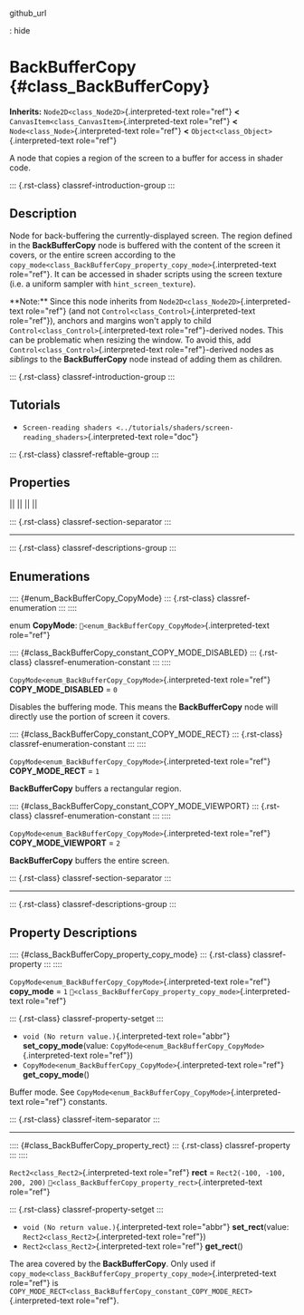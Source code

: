 github_url

:   hide

# BackBufferCopy {#class_BackBufferCopy}

**Inherits:** `Node2D<class_Node2D>`{.interpreted-text role="ref"}
**\<** `CanvasItem<class_CanvasItem>`{.interpreted-text role="ref"}
**\<** `Node<class_Node>`{.interpreted-text role="ref"} **\<**
`Object<class_Object>`{.interpreted-text role="ref"}

A node that copies a region of the screen to a buffer for access in
shader code.

::: {.rst-class}
classref-introduction-group
:::

## Description

Node for back-buffering the currently-displayed screen. The region
defined in the **BackBufferCopy** node is buffered with the content of
the screen it covers, or the entire screen according to the
`copy_mode<class_BackBufferCopy_property_copy_mode>`{.interpreted-text
role="ref"}. It can be accessed in shader scripts using the screen
texture (i.e. a uniform sampler with `hint_screen_texture`).

\*\*Note:\*\* Since this node inherits from
`Node2D<class_Node2D>`{.interpreted-text role="ref"} (and not
`Control<class_Control>`{.interpreted-text role="ref"}), anchors and
margins won\'t apply to child `Control<class_Control>`{.interpreted-text
role="ref"}-derived nodes. This can be problematic when resizing the
window. To avoid this, add `Control<class_Control>`{.interpreted-text
role="ref"}-derived nodes as *siblings* to the **BackBufferCopy** node
instead of adding them as children.

::: {.rst-class}
classref-introduction-group
:::

## Tutorials

- `Screen-reading shaders <../tutorials/shaders/screen-reading_shaders>`{.interpreted-text
  role="doc"}

::: {.rst-class}
classref-reftable-group
:::

## Properties

||
||
||
||

::: {.rst-class}
classref-section-separator
:::

------------------------------------------------------------------------

::: {.rst-class}
classref-descriptions-group
:::

## Enumerations

:::: {#enum_BackBufferCopy_CopyMode}
::: {.rst-class}
classref-enumeration
:::
::::

enum **CopyMode**: `🔗<enum_BackBufferCopy_CopyMode>`{.interpreted-text
role="ref"}

:::: {#class_BackBufferCopy_constant_COPY_MODE_DISABLED}
::: {.rst-class}
classref-enumeration-constant
:::
::::

`CopyMode<enum_BackBufferCopy_CopyMode>`{.interpreted-text role="ref"}
**COPY_MODE_DISABLED** = `0`

Disables the buffering mode. This means the **BackBufferCopy** node will
directly use the portion of screen it covers.

:::: {#class_BackBufferCopy_constant_COPY_MODE_RECT}
::: {.rst-class}
classref-enumeration-constant
:::
::::

`CopyMode<enum_BackBufferCopy_CopyMode>`{.interpreted-text role="ref"}
**COPY_MODE_RECT** = `1`

**BackBufferCopy** buffers a rectangular region.

:::: {#class_BackBufferCopy_constant_COPY_MODE_VIEWPORT}
::: {.rst-class}
classref-enumeration-constant
:::
::::

`CopyMode<enum_BackBufferCopy_CopyMode>`{.interpreted-text role="ref"}
**COPY_MODE_VIEWPORT** = `2`

**BackBufferCopy** buffers the entire screen.

::: {.rst-class}
classref-section-separator
:::

------------------------------------------------------------------------

::: {.rst-class}
classref-descriptions-group
:::

## Property Descriptions

:::: {#class_BackBufferCopy_property_copy_mode}
::: {.rst-class}
classref-property
:::
::::

`CopyMode<enum_BackBufferCopy_CopyMode>`{.interpreted-text role="ref"}
**copy_mode** = `1`
`🔗<class_BackBufferCopy_property_copy_mode>`{.interpreted-text
role="ref"}

::: {.rst-class}
classref-property-setget
:::

- `void (No return value.)`{.interpreted-text role="abbr"}
  **set_copy_mode**(value:
  `CopyMode<enum_BackBufferCopy_CopyMode>`{.interpreted-text
  role="ref"})
- `CopyMode<enum_BackBufferCopy_CopyMode>`{.interpreted-text role="ref"}
  **get_copy_mode**()

Buffer mode. See
`CopyMode<enum_BackBufferCopy_CopyMode>`{.interpreted-text role="ref"}
constants.

::: {.rst-class}
classref-item-separator
:::

------------------------------------------------------------------------

:::: {#class_BackBufferCopy_property_rect}
::: {.rst-class}
classref-property
:::
::::

`Rect2<class_Rect2>`{.interpreted-text role="ref"} **rect** =
`Rect2(-100, -100, 200, 200)`
`🔗<class_BackBufferCopy_property_rect>`{.interpreted-text role="ref"}

::: {.rst-class}
classref-property-setget
:::

- `void (No return value.)`{.interpreted-text role="abbr"}
  **set_rect**(value: `Rect2<class_Rect2>`{.interpreted-text
  role="ref"})
- `Rect2<class_Rect2>`{.interpreted-text role="ref"} **get_rect**()

The area covered by the **BackBufferCopy**. Only used if
`copy_mode<class_BackBufferCopy_property_copy_mode>`{.interpreted-text
role="ref"} is
`COPY_MODE_RECT<class_BackBufferCopy_constant_COPY_MODE_RECT>`{.interpreted-text
role="ref"}.
